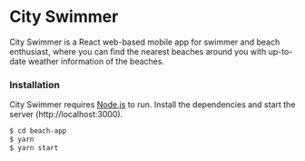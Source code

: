 # City Swimmer

City Swimmer is a React web-based mobile app for swimmer and beach enthusiast, where you can find the nearest beaches around you with up-to-date weather information of the beaches.

### Installation

City Swimmer requires [Node.js](https://nodejs.org/) to run.
Install the dependencies and start the server (http://localhost:3000).

```sh
$ cd beach-app
$ yarn
$ yarn start
```
